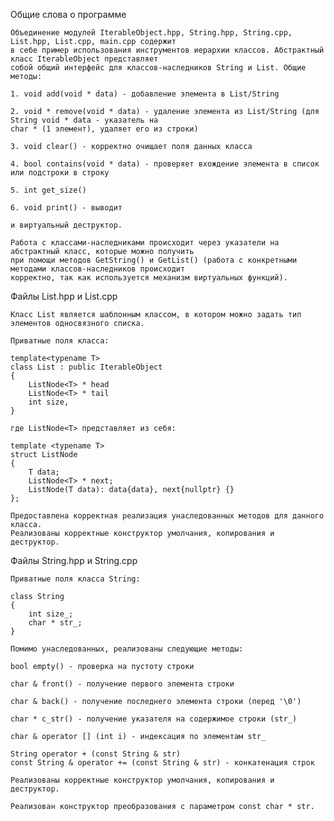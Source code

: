 Общие слова о программе

    Объединение модулей IterableObject.hpp, String.hpp, String.cpp, List.hpp, List.cpp, main.cpp содержит
    в себе пример использования инструментов иерархии классов. Абстрактный класс IterableObject представляет
    собой общий интерфейс для классов-наследников String и List. Общие методы:
    
    1. void add(void * data) - добавление элемента в List/String
    
    2. void * remove(void * data) - удаление элемента из List/String (для String void * data - указатель на
    char * (1 элемент), удаляет его из строки)
    
    3. void clear() - корректно очищает поля данных класса
    
    4. bool contains(void * data) - проверяет вхождение элемента в список или подстроки в строку
    
    5. int get_size()
    
    6. void print() - выводит
    
    и виртуальный деструктор.
    
    Работа с классами-наследниками происходит через указатели на абстрактный класс, которые можно получить 
    при помощи методов GetString() и GetList() (работа с конкретными методами классов-наследников происходит 
    корректно, так как используется механизм виртуальных функций).
    
Файлы List.hpp и List.cpp
    
    Класс List является шаблонным классом, в котором можно задать тип элементов односвязного списка.
    
    Приватные поля класса:
    
    template<typename T>
    class List : public IterableObject
    {
        ListNode<T> * head
        ListNode<T> * tail
        int size,
    }
    
    где ListNode<T> представляет из себя:
    
    template <typename T>
    struct ListNode
    {
        T data;
        ListNode<T> * next;
        ListNode(T data): data{data}, next{nullptr} {}
    };
    
    Предоставлена корректная реализация унаследованных методов для данного класса.
    Реализованы корректные конструктор умолчания, копирования и деструктор.
    
Файлы String.hpp и String.cpp

    Приватные поля класса String:
    
    class String
    {
        int size_;
        char * str_;
    }
    
    Помимо унаследованных, реализованы следующие методы:
    
    bool empty() - проверка на пустоту строки
    
    char & front() - получение первого элемента строки
    
    char & back() - получение последнего элемента строки (перед '\0')
    
    char * c_str() - получение указателя на содержимое строки (str_)
    
    char & operator [] (int i) - индексация по элементам str_
    
    String operator + (const String & str)
    const String & operator += (const String & str) - конкатенация строк 
    
    Реализованы корректные конструктор умолчания, копирования и деструктор.
    
    Реализован конструктор преобразования с параметром const char * str.
